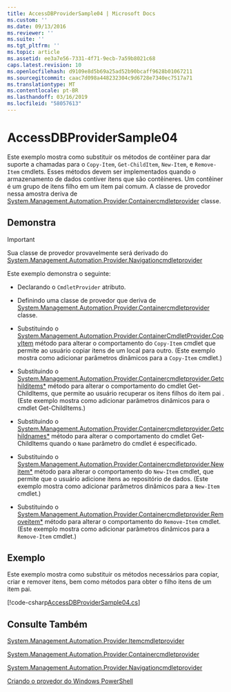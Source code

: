```yaml
---
title: AccessDBProviderSample04 | Microsoft Docs
ms.custom: ''
ms.date: 09/13/2016
ms.reviewer: ''
ms.suite: ''
ms.tgt_pltfrm: ''
ms.topic: article
ms.assetid: ee3a7e56-7331-4f71-9ecb-7a59b8021c68
caps.latest.revision: 10
ms.openlocfilehash: d9109e8d5b69a25ad52b90bcaff9628b01067211
ms.sourcegitcommit: caac7d098a448232304c9d6728e7340ec7517a71
ms.translationtype: MT
ms.contentlocale: pt-BR
ms.lasthandoff: 03/16/2019
ms.locfileid: "58057613"
---
```

# <a name="accessdbprovidersample04"></a>AccessDBProviderSample04

Este exemplo mostra como substituir os métodos de contêiner para dar suporte a chamadas para o `Copy-Item`, `Get-ChildItem`, `New-Item`, e `Remove-Item` cmdlets. Esses métodos devem ser implementados quando o armazenamento de dados contiver itens que são contêineres. Um contêiner é um grupo de itens filho em um item pai comum. A classe de provedor nessa amostra deriva de [System.Management.Automation.Provider.Containercmdletprovider](/dotnet/api/System.Management.Automation.Provider.ContainerCmdletProvider) classe.

## <a name="demonstrates"></a>Demonstra

> [!IMPORTANT]
> Sua classe de provedor provavelmente será derivado do [System.Management.Automation.Provider.Navigationcmdletprovider](/dotnet/api/System.Management.Automation.Provider.NavigationCmdletProvider)

Este exemplo demonstra o seguinte:

- Declarando o `CmdletProvider` atributo.

- Definindo uma classe de provedor que deriva de [System.Management.Automation.Provider.Containercmdletprovider](/dotnet/api/System.Management.Automation.Provider.ContainerCmdletProvider) classe.

- Substituindo o [System.Management.Automation.Provider.ContainerCmdletProvider.CopyItem](/dotnet/api/System.Management.Automation.Provider.ContainerCmdletProvider.CopyItem) método para alterar o comportamento do `Copy-Item` cmdlet que permite ao usuário copiar itens de um local para outro. (Este exemplo mostra como adicionar parâmetros dinâmicos para a `Copy-Item` cmdlet.)

- Substituindo o [System.Management.Automation.Provider.Containercmdletprovider.Getchilditems*](/dotnet/api/System.Management.Automation.Provider.ContainerCmdletProvider.GetChildItems) método para alterar o comportamento do cmdlet Get-ChildItems, que permite ao usuário recuperar os itens filhos do item pai . (Este exemplo mostra como adicionar parâmetros dinâmicos para o cmdlet Get-ChildItems.)

- Substituindo o [System.Management.Automation.Provider.Containercmdletprovider.Getchildnames*](/dotnet/api/System.Management.Automation.Provider.ContainerCmdletProvider.GetChildNames) método para alterar o comportamento do cmdlet Get-ChildItems quando o `Name` parâmetro do cmdlet é especificado.

- Substituindo o [System.Management.Automation.Provider.Containercmdletprovider.Newitem*](/dotnet/api/System.Management.Automation.Provider.ContainerCmdletProvider.NewItem) método para alterar o comportamento do `New-Item` cmdlet, que permite que o usuário adicione itens ao repositório de dados. (Este exemplo mostra como adicionar parâmetros dinâmicos para a `New-Item` cmdlet.)

- Substituindo o [System.Management.Automation.Provider.Containercmdletprovider.Removeitem*](/dotnet/api/System.Management.Automation.Provider.ContainerCmdletProvider.RemoveItem) método para alterar o comportamento do `Remove-Item` cmdlet. (Este exemplo mostra como adicionar parâmetros dinâmicos para a `Remove-Item` cmdlet.)

## <a name="example"></a>Exemplo

Este exemplo mostra como substituir os métodos necessários para copiar, criar e remover itens, bem como métodos para obter o filho itens de um item pai.

[!code-csharp[AccessDBProviderSample04.cs](../../powershell-sdk-samples/SDK-2.0/csharp/AccessDBProviderSample06/AccessDBProviderSample06.cs#L11-L1635 "AccessDBProviderSample04.cs")]

## <a name="see-also"></a>Consulte Também

[System.Management.Automation.Provider.Itemcmdletprovider](/dotnet/api/System.Management.Automation.Provider.ItemCmdletProvider)

[System.Management.Automation.Provider.Containercmdletprovider](/dotnet/api/System.Management.Automation.Provider.ContainerCmdletProvider)

[System.Management.Automation.Provider.Navigationcmdletprovider](/dotnet/api/System.Management.Automation.Provider.NavigationCmdletProvider)

[Criando o provedor do Windows PowerShell](./provider-types.md)